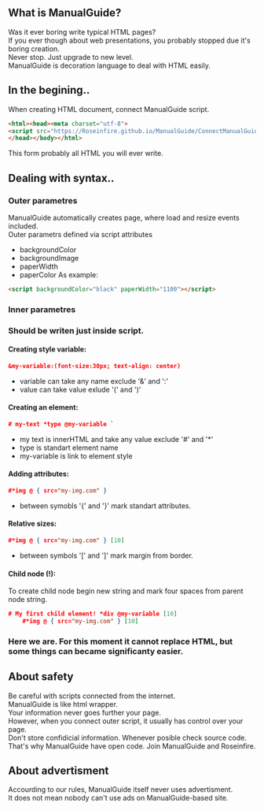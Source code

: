 ## What is ManualGuide?
Was it ever boring write typical HTML pages? <br>
If you ever though about web presentations, you probably stopped due it's boring creation. <br>
Never stop. Just upgrade to new level. <br> 
ManualGuide is decoration language to deal with HTML easily. <br>
  
## In the begining..
When creating HTML document, connect ManualGuide script.
```HTML
<html><head><meta charset="utf-8">
<script src="https://Roseinfire.github.io/ManualGuide/ConnectManualGuide.js"></script>
</head></body></html>
```
This form probably all HTML you will ever write.
  
## Dealing with syntax..
### Outer parametres
ManualGuide automatically creates page, where load and resize events included. <br>
Outer parametrs defined via script attributes
* backgroundColor
* backgroundImage
* paperWidth
* paperColor
As example: <br> 
```HTML
<script backgroundColor="black" paperWidth="1100"></script>
```
### Inner parametres
### Should be writen just inside script. <br>
#### Creating style variable:
```json
&my-variable:(font-size:30px; text-align: center)  
```
* variable can take any name exclude '&' and ':'
* value can take value exlude '(' and ')'
#### Creating an element:
```json
# my-text *type @my-variable `
```
* my text is innerHTML and take any value exclude '#' and '*'
* type is standart element name
* my-variable is link to element style
#### Adding attributes:
```json
#*img @ { src="my-img.com" } 
```
* between symobls '{' and '}' mark standart attributes.
#### Relative sizes:
```json
#*img @ { src="my-img.com" } [10]
```
* between symbols '[' and ']' mark margin from border.
#### Child node (!):
To create child node begin new string and mark four spaces from parent node string.
```json
# My first child element! *div @my-variable [10]
    #*img @ { src="my-img.com" } [10]
```
### Here we are. For this moment it cannot replace HTML, but some things can became significanty easier.
## About safety
Be careful with scripts connected from the internet. <br>
ManualGuide is like html wrapper. <br>
Your information never goes further your page. <br>
However, when you connect outer script, it usually has control over your page. <br>
Don't store confidicial information. Whenever posible check source code. <br>
That's why ManualGuide have open code. Join ManualGuide and Roseinfire. <br>
  
## About advertisment
Accourding to our rules, ManualGuide itself never uses advertisment. <br>
It does not mean nobody can't use ads on ManualGuide-based site. <br>

   
